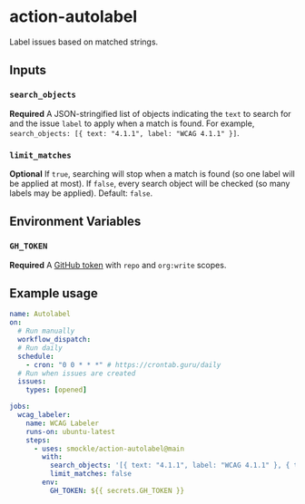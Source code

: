 # action-autolabel

Label issues based on matched strings.

## Inputs

### `search_objects`

**Required** A JSON-stringified list of objects indicating the `text` to search for and the issue `label` to apply when a match is found. For example, `search_objects: [{ text: "4.1.1", label: "WCAG 4.1.1" }]`.

### `limit_matches`

**Optional** If `true`, searching will stop when a match is found (so one label will be applied at most). If `false`, every search object will be checked (so many labels may be applied). Default: `false`.

## Environment Variables

### `GH_TOKEN`

**Required** A [GitHub token](https://docs.github.com/en/github/authenticating-to-github/keeping-your-account-and-data-secure/creating-a-personal-access-token) with `repo` and `org:write` scopes.

## Example usage

```YAML
name: Autolabel
on:
  # Run manually
  workflow_dispatch:
  # Run daily
  schedule:
    - cron: "0 0 * * *" # https://crontab.guru/daily
  # Run when issues are created
  issues:
    types: [opened]

jobs:
  wcag_labeler:
    name: WCAG Labeler
    runs-on: ubuntu-latest
    steps:
      - uses: smockle/action-autolabel@main
        with:
          search_objects: '[{ text: "4.1.1", label: "WCAG 4.1.1" }, { text: "4.1.2", label: "4.1.2" }]'
          limit_matches: false
        env:
          GH_TOKEN: ${{ secrets.GH_TOKEN }}
```
